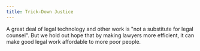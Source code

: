 ```yaml
---
title: Trick-Down Justice
---
```


A great deal of legal technology and other work is "not a substitute for legal counsel".  But we hold out hope that by making lawyers more efficient, it can make good legal work affordable to more poor people.
